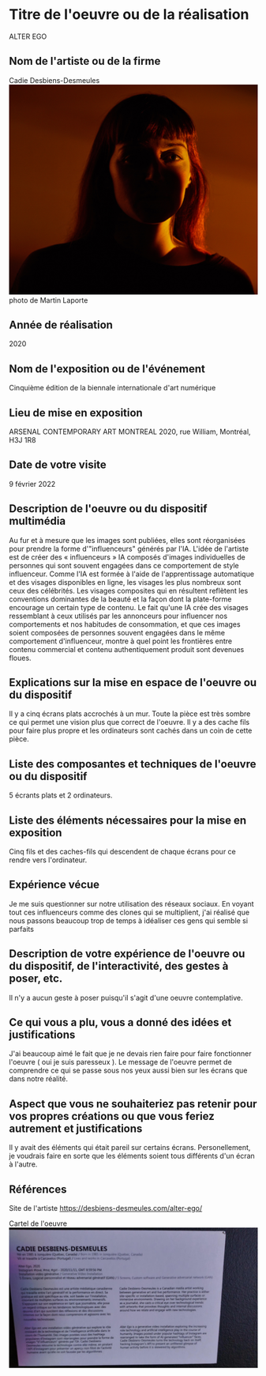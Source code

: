 # Titre de l'oeuvre ou de la réalisation 

ALTER EGO

## Nom de l'artiste ou de la firme

Cadie Desbiens-Desmeules
![cadie](medias/cadie.jpeg)
photo de Martin Laporte

## Année de réalisation

2020

## Nom de l'exposition ou de l'événement 

Cinquième édition de la biennale internationale d'art numérique 

## Lieu de mise en exposition 

ARSENAL CONTEMPORARY ART MONTREAL 2020, rue William, Montréal, H3J 1R8 

## Date de votre visite 

9 février 2022 

## Description de l'oeuvre ou du dispositif multimédia 

Au fur et à mesure que les images sont publiées, elles sont réorganisées pour prendre la forme d'"influenceurs" générés par l'IA. L'idée de l'artiste est de créer des « influenceurs » IA composés d'images individuelles de personnes qui sont souvent engagées dans ce comportement de style influenceur. Comme l'IA est formée à l'aide de l'apprentissage automatique et des visages disponibles en ligne, les visages les plus nombreux sont ceux des célébrités. Les visages composites qui en résultent reflètent les conventions dominantes de la beauté et la façon dont la plate-forme encourage un certain type de contenu. Le fait qu'une IA crée des visages ressemblant à ceux utilisés par les annonceurs pour influencer nos comportements et nos habitudes de consommation, et que ces images soient composées de personnes souvent engagées dans le même comportement d'influenceur, montre à quel point les frontières entre contenu commercial et contenu authentiquement produit sont devenues floues.

## Explications sur la mise en espace de l'oeuvre ou du dispositif 

Il y a cinq écrans plats accrochés à un mur. Toute la pièce est très sombre ce qui permet une vision plus que correct de l'oeuvre. Il y a des cache fils pour faire plus propre et les ordinateurs sont cachés dans un coin de cette pièce.

## Liste des composantes et techniques de l'oeuvre ou du dispositif 

5 écrants plats et 2 ordinateurs.

## Liste des éléments nécessaires pour la mise en exposition 

Cinq fils et des caches-fils qui descendent de chaque écrans pour ce rendre vers l'ordinateur.

## Expérience vécue 

Je me suis questionner sur notre utilisation des réseaux sociaux. En voyant tout ces influenceurs comme des clones qui se multiplient, j'ai réalisé que nous passons beaucoup trop de temps à idéaliser ces gens qui semble si parfaits

## Description de votre expérience de l'oeuvre ou du dispositif, de l'interactivité, des gestes à poser, etc. 

Il n'y a aucun geste à poser puisqu'il s'agit d'une oeuvre contemplative.

## Ce qui vous a plu, vous a donné des idées et justifications 

J'ai beaucoup aimé le fait que je ne devais rien faire pour faire fonctionner l'oeuvre ( oui je suis paresseux ). Le message de l'oeuvre permet de comprendre ce qui se passe sous nos yeux aussi bien sur les écrans que dans notre réalité.

## Aspect que vous ne souhaiteriez pas retenir pour vos propres créations ou que vous feriez autrement et justifications 

Il y avait des éléments qui était pareil sur certains écrans. Personellement, je voudrais faire en sorte que les éléments soient tous différents d'un écran à l'autre.

## Références
Site de l'artiste
https://desbiens-desmeules.com/alter-ego/

Cartel de l'oeuvre
![cartel](medias/cartel.png)

